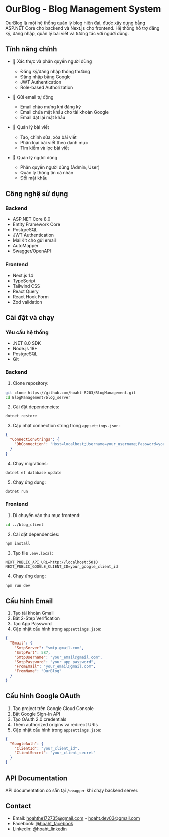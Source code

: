 # OurBlog - Blog Management System

OurBlog là một hệ thống quản lý blog hiện đại, được xây dựng bằng ASP.NET Core cho backend và Next.js cho frontend. Hệ thống hỗ trợ đăng ký, đăng nhập, quản lý bài viết và tương tác với người dùng.

## Tính năng chính

- 🔐 Xác thực và phân quyền người dùng

  - Đăng ký/đăng nhập thông thường
  - Đăng nhập bằng Google
  - JWT Authentication
  - Role-based Authorization

- 📧 Gửi email tự động

  - Email chào mừng khi đăng ký
  - Email chứa mật khẩu cho tài khoản Google
  - Email đặt lại mật khẩu

- 📝 Quản lý bài viết

  - Tạo, chỉnh sửa, xóa bài viết
  - Phân loại bài viết theo danh mục
  - Tìm kiếm và lọc bài viết

- 👥 Quản lý người dùng
  - Phân quyền người dùng (Admin, User)
  - Quản lý thông tin cá nhân
  - Đổi mật khẩu

## Công nghệ sử dụng

### Backend

- ASP.NET Core 8.0
- Entity Framework Core
- PostgreSQL
- JWT Authentication
- MailKit cho gửi email
- AutoMapper
- Swagger/OpenAPI

### Frontend

- Next.js 14
- TypeScript
- Tailwind CSS
- React Query
- React Hook Form
- Zod validation

## Cài đặt và chạy

### Yêu cầu hệ thống

- .NET 8.0 SDK
- Node.js 18+
- PostgreSQL
- Git

### Backend

1. Clone repository:

```bash
git clone https://github.com/hoaht-8203/BlogManagement.git
cd BlogManagement/blog_server
```

2. Cài đặt dependencies:

```bash
dotnet restore
```

3. Cập nhật connection string trong `appsettings.json`:

```json
{
  "ConnectionStrings": {
    "DbConnection": "Host=localhost;Username=your_username;Password=your_password;Database=blog_db"
  }
}
```

4. Chạy migrations:

```bash
dotnet ef database update
```

5. Chạy ứng dụng:

```bash
dotnet run
```

### Frontend

1. Di chuyển vào thư mục frontend:

```bash
cd ../blog_client
```

2. Cài đặt dependencies:

```bash
npm install
```

3. Tạo file `.env.local`:

```env
NEXT_PUBLIC_API_URL=http://localhost:5010
NEXT_PUBLIC_GOOGLE_CLIENT_ID=your_google_client_id
```

4. Chạy ứng dụng:

```bash
npm run dev
```

## Cấu hình Email

1. Tạo tài khoản Gmail
2. Bật 2-Step Verification
3. Tạo App Password
4. Cập nhật cấu hình trong `appsettings.json`:

```json
{
  "Email": {
    "SmtpServer": "smtp.gmail.com",
    "SmtpPort": 587,
    "SmtpUsername": "your_email@gmail.com",
    "SmtpPassword": "your_app_password",
    "FromEmail": "your_email@gmail.com",
    "FromName": "OurBlog"
  }
}
```

## Cấu hình Google OAuth

1. Tạo project trên Google Cloud Console
2. Bật Google Sign-In API
3. Tạo OAuth 2.0 credentials
4. Thêm authorized origins và redirect URIs
5. Cập nhật cấu hình trong `appsettings.json`:

```json
{
  "GoogleAuth": {
    "ClientId": "your_client_id",
    "ClientSecret": "your_client_secret"
  }
}
```

## API Documentation

API documentation có sẵn tại `/swagger` khi chạy backend server.

## Contact

- Email: hoahthe172735@gmail.com - hoaht.dev03@gmail.com
- Facebook: [@hoaht_facebook](https://www.facebook.com/hoanghoa.8203)
- Linkedin: [@hoaht_linkedin]('https://www.linkedin.com/in/ho%C3%A0-ho%C3%A0ng-trung-22444b336/')
